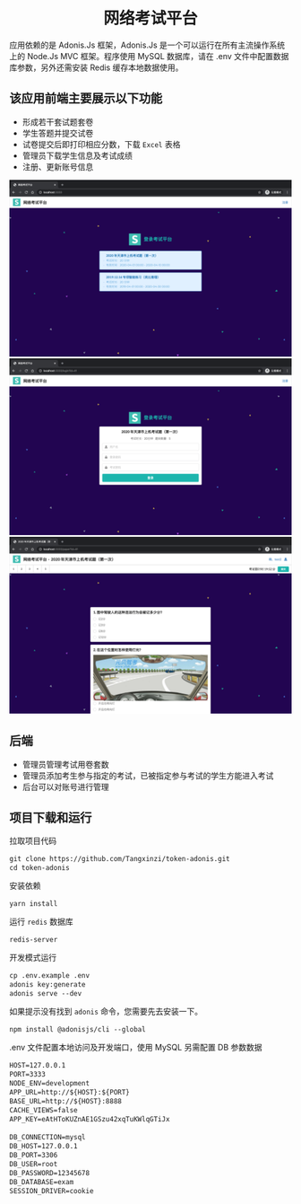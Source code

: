 <h1 align="center">网络考试平台</h1>
应用依赖的是 Adonis.Js 框架，Adonis.Js 是一个可以运行在所有主流操作系统上的 Node.Js MVC 框架。程序使用 MySQL 数据库，请在 .env 文件中配置数据库参数，另外还需安装 Redis 缓存本地数据使用。

该应用前端主要展示以下功能
----

- 形成若干套试题套卷
- 学生答题并提交试卷
- 试卷提交后即打印相应分数，下载 `Excel` 表格
- 管理员下载学生信息及考试成绩
- 注册、更新账号信息

![网络考试平台](./public/images/overview/index.png)
![登录考试平台](./public/images/overview/login.png)
![考试平台](./public/images/overview/paper.png)

后端
---

- 管理员管理考试用卷套数
- 管理员添加考生参与指定的考试，已被指定参与考试的学生方能进入考试
- 后台可以对账号进行管理

项目下载和运行
---

拉取项目代码
```
git clone https://github.com/Tangxinzi/token-adonis.git
cd token-adonis
```

安装依赖
```
yarn install
```

运行 `redis` 数据库
```
redis-server
```

开发模式运行
```
cp .env.example .env
adonis key:generate
adonis serve --dev
```

如果提示没有找到 `adonis` 命令，您需要先去安装一下。
```
npm install @adonisjs/cli --global
```

.env 文件配置本地访问及开发端口，使用 MySQL 另需配置 DB 参数数据
```
HOST=127.0.0.1
PORT=3333
NODE_ENV=development
APP_URL=http://${HOST}:${PORT}
BASE_URL=http://${HOST}:8888
CACHE_VIEWS=false
APP_KEY=eAtHToKUZnAE1GSzu42xqTuKWlqGTiJx

DB_CONNECTION=mysql
DB_HOST=127.0.0.1
DB_PORT=3306
DB_USER=root
DB_PASSWORD=12345678
DB_DATABASE=exam
SESSION_DRIVER=cookie
```
